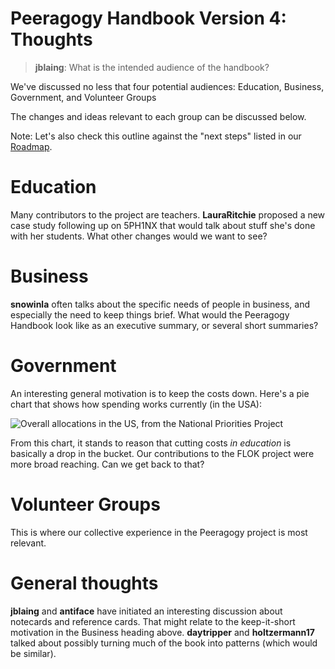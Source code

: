 # Peeragogy Handbook Version 4: Thoughts

> **jblaing**: What is the intended audience of the handbook?

We've discussed no less that four potential audiences:
Education, Business, Government, and Volunteer Groups

The changes and ideas relevant to each group can be discussed below.

Note: Let's also check this outline against the "next steps" listed in our [Roadmap](https://github.com/Peeragogy/peeragogy-workbook/blob/master/peeragogy-workbook.md#emergent-roadmap).

# Education

Many contributors to the project are teachers. **LauraRitchie** proposed a
new case study following up on 5PH1NX that would talk about stuff
she's done with her students.  What other changes would we want to
see?

# Business

**snowinla** often talks about the specific needs of people in
  business, and especially the need to keep things brief. What would
  the Peeragogy Handbook look like as an executive summary, or several
  short summaries?

# Government

An interesting general motivation is to keep the costs down.  Here's a
pie chart that shows how spending works currently (in the USA):

![Overall allocations in the US, from the National Priorities Project](https://media.nationalpriorities.org/uploads/total_spending_pie%2C__2015_enacted.png)

From this chart, it stands to reason that cutting costs _in education_
is basically a drop in the bucket.  Our contributions to the FLOK
project were more broad reaching.  Can we get back to that?

# Volunteer Groups

This is where our collective experience in the Peeragogy project is
most relevant.

# General thoughts

**jblaing** and **antiface** have initiated an interesting discussion
  about notecards and reference cards.  That might relate to the
  keep-it-short motivation in the Business heading above.
  **daytripper** and **holtzermann17** talked about possibly turning
  much of the book into patterns (which would be similar).
